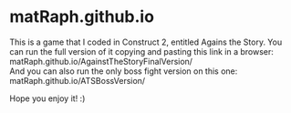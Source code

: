 # matRaph.github.io
This is a game that I coded in Construct 2, entitled Agains the Story.
You can run the full version of it copying and pasting this link in a browser:
matRaph.github.io/AgainstTheStoryFinalVersion/  
   And you can also run the only boss fight version on this one:
    matRaph.github.io/ATSBossVersion/

Hope you enjoy it! :)
